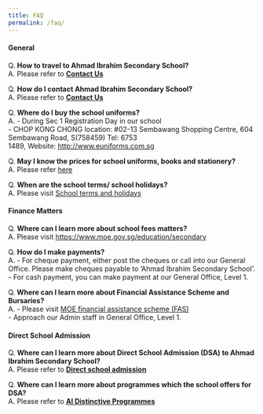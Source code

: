 ```yaml
---
title: FAQ
permalink: /faq/
---
```

<h4>General</h4>
<p>Q. <strong>How to travel to Ahmad Ibrahim Secondary School?<br /></strong>A. Please refer to <strong><a href="/contact-us" target="">Contact Us</a></strong></p>
<p>Q. <strong>How do I contact Ahmad Ibrahim Secondary School?<br /></strong>A. Please refer to <strong><a href="/contact-us" target="">Contact Us</a></strong></p>
<p>Q. <strong>Where do I buy the school uniforms?<br /></strong>A. - During Sec 1 Registration Day in our school<br />-&nbsp;CHOP KONG CHONG location:&nbsp;#02-13 Sembawang Shopping Centre,&nbsp;604 Sembawang Road, S(758459) Tel: 6753 1489,&nbsp;Website:&nbsp;<a href="http://www.euniforms.com.sg/" target="">http://www.euniforms.com.sg</a></p>
<p>Q. <strong>May I know the prices for school uniforms, books and stationery?</strong><br />A. Please refer <a href="/useful-info/school-matters/books-stationery-list-2023/" target="">here</a></p>
<p>Q. <strong>When are the school terms/ school holidays?<br /></strong>A. Please visit <a href="https://www.moe.gov.sg/education/school-terms-and-holidays">School terms and holidays</a></p>
<h4>Finance Matters</h4>
<p>Q. <strong>Where can I learn more about school fees matters?<br /></strong>A. Please visit <a href="https://www.moe.gov.sg/education/secondary" target="">https://www.moe.gov.sg/education/secondary</a></p>
<p>Q. <strong>How do I make payments?<br /></strong>A. - For cheque payment, either post the cheques or call into our General Office. Please make cheques payable to &lsquo;Ahmad Ibrahim Secondary School&rsquo;.<br />- For cash payment, you can make payment at our General Office, Level 1.</p>
<p>Q.<strong> Where can I learn more about Financial Assistance Scheme and Bursaries?<br /></strong>A. - Please visit <a href="https://www.moe.gov.sg/education/financial-assistance/moe-financial-assistance-scheme-(fas)" target="">MOE financial assistance scheme (FAS)</a><br />- Approach our Admin staff in General Office, Level 1.</p>
<div>
<h4>Direct School Admission</h4>
<p>Q. <strong>Where can I learn more about Direct School Admission (DSA) to Ahmad Ibrahim Secondary School?<br /></strong>A. Please refer to <strong><a href="/about-us/direct-school-admission">Direct school admission</a></strong></p>
<p>Q. <strong>Where can I learn more about programmes which the school offers for DSA?<br /></strong>A. Please refer to <strong><a href="/about-us/ai-distinctive-programmes/outdoor-learning-experience-ole" target="">AI Distinctive Programmes</a></strong></p>